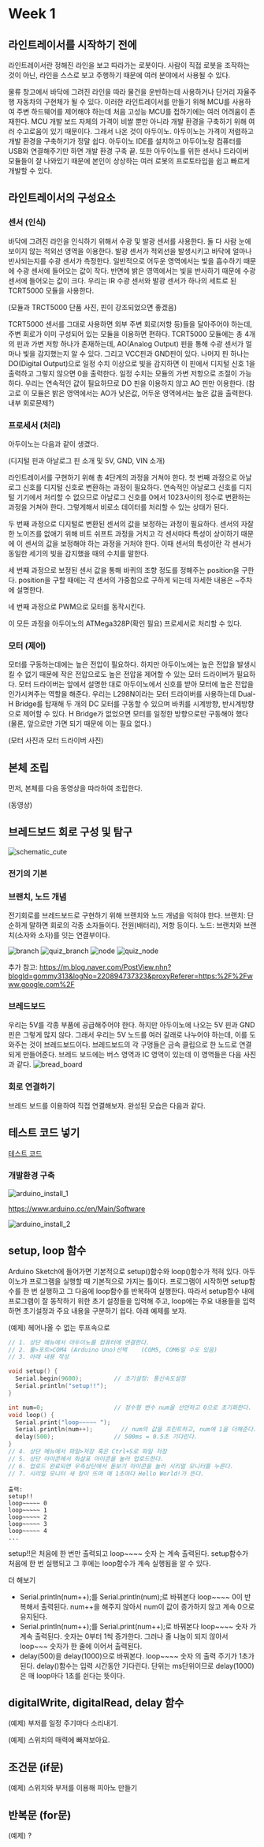 # Week 1

## 라인트레이서를 시작하기 전에

라인트레이서란 정해진 라인을 보고 따라가는 로봇이다. 사람이 직접 로봇을 조작하는 것이 아닌, 라인을 스스로 보고 주행하기 때문에 여러 분야에서 사용될 수 있다.



물류 창고에서 바닥에 그려진 라인을 따라 물건을 운반하는데 사용하거나 단거리 자율주행 자동차의 구현체가 될 수 있다. 이러한 라인트레이서를 만들기 위해 MCU를 사용하여 주변 하드웨어를 제어해야 하는데 처음 고성능 MCU를 접하기에는 여러 어려움이 존재한다.  MCU 개발 보드 자체의 가격이 비쌀 뿐만 아니라 개발 환경을 구축하기 위해 여러 수고로움이 있기 때문이다. 그래서 나온 것이 아두이노. 아두이노는 가격이 저렴하고 개발 환경을 구축하기가 정말 쉽다. 아두이노 IDE를 설치하고 아두이노랑 컴퓨터를 USB와 연결해주기만 하면 개발 환경 구축 끝. 또한 아두이노를 위한 센서나 드라이버 모듈들이 잘 나와있기 때문에 본인이 상상하는 여러 로봇의 프로토타입을 쉽고 빠르게 개발할 수 있다.



## 라인트레이서의 구성요소

### 센서 (인식)

바닥에 그려진 라인을 인식하기 위해서 수광 및 발광 센서를 사용한다. 둘 다 사람 눈에 보이지 않는 적외선 영역을 이용한다. 발광 센서가 적외선을 발생시키고 바닥에 얼마나 반사되는지를 수광 센서가 측정한다. 일반적으로 어두운 영역에서는 빛을 흡수하기 때문에 수광 센서에 들어오는 값이 작다. 반면에 밝은 영역에서는 빛을 반사하기 때문에 수광 센서에 들어오는 값이 크다. 우리는 IR 수광 센서와 발광 센서가 하나의 세트로 된 TCRT5000 모듈을 사용한다.

(모듈과 TRCT5000 단품 사진, 핀이 강조되었으면 좋겠음)

TCRT5000 센서를 그대로 사용하면 외부 주변 회로(저항 등)들을 달아주어야 하는데, 주변 회로가 이미 구성되어 있는 모듈을 이용하면 편하다. TCRT5000 모듈에는 총 4개의 핀과 가변 저항 하나가 존재하는데, AO(Analog Output) 핀을 통해 수광 센서가 얼마나 빛을 감지했는지 알 수 있다. 그리고 VCC핀과 GND핀이 있다. 나머지 핀 하나는 DO(Digital Output)으로 일정 수치 이상으로 빛을 감지하면 이 핀에서 디지털 신호 1을 출력하고 그렇지 않으면 0을 출력한다. 일정 수치는 모듈의 가변 저항으로 조절이 가능하다. 우리는 연속적인 값이 필요하므로 DO 핀을 이용하지 않고 AO 핀만 이용한다. (참고로 이 모듈은 밝은 영역에서는 AO가 낮은값, 어두운 영역에서는 높은 값을 출력한다. 내부 회로문제?)

### 프로세서 (처리)

아두이노는 다음과 같이 생겼다.

(디지털 핀과 아날로그 핀 소개 및 5V, GND, VIN 소개)

라인트레이서를 구현하기 위해 총 4단계의 과정을 거쳐야 한다. 첫 번째 과정으로 아날로그 신호를 디지털 신호로 변환하는 과정이 필요하다. 연속적인 아날로그 신호를 디지털 기기에서 처리할 수 없으므로 아날로그 신호를 0에서 1023사이의 정수로 변환하는 과정을 거쳐야 한다. 그렇게해서 비로소 데이터를 처리할 수 있는 상태가 된다.

두 번째 과정으로 디지털로 변환된 센서의 값을 보정하는 과정이 필요하다. 센서의 자잘한 노이즈를 없애기 위해 비트 쉬프트 과정을 거치고 각 센서마다 특성이 상이하기 때문에 이 센서의 값을 보정해야 하는 과정을 거처야 한다. 이때 센서의 특성이란 각 센서가 동일한 세기의 빛을 감지했을 때의 수치를 말한다.

세 번째 과정으로 보정된 센서 값을 통해 바퀴의 조향 정도를 정해주는 position을 구한다. position을 구할 때에는 각 센서의 가중합으로 구하게 되는데 자세한 내용은 ~주차에 설명한다.

네 번째 과정으로 PWM으로 모터를 동작시킨다.

이 모든 과정을 아두이노의 ATMega328P(확인 필요) 프로세서로 처리할 수 있다.

### 모터 (제어)

모터를 구동하는데에는 높은 전압이 필요하다. 하지만 아두이노에는 높은 전압을 발생시킬 수 없기 때문에 작은 전압으로도 높은 전압을 제어할 수 있는 모터 드라이버가 필요하다. 모터 드라이버는 앞에서 설명한 대로 아두이노에서 신호를 받아 모터에 높은 전압을 인가시켜주는 역할을 해준다. 우리는 L298N이라는 모터 드라이버를 사용하는데 Dual-H Bridge를 탑재해 두 개의 DC 모터를 구동할 수 있으며 바퀴를 시계방향, 반시계방향으로 제어할 수 있다. H Bridge가 없었으면 모터를 일정한 방향으로만 구동해야 했다(물론, 앞으로만 가면 되기 때문에 이는 필요 없다.)

(모터 사진과 모터 드라이버 사진)



## 본체 조립

먼저, 본체를 다음 동영상을 따라하여 조립한다.

(동영상)



## 브레드보드 회로 구성 및 탐구

![schematic_cute](./img/schematic_cute.jpg)



### 전기의 기본



### 브랜치, 노드 개념
전기회로를 브레드보드로 구현하기 위해 브랜치와 노드 개념을 익혀야 한다.
브랜치: 단순하게 말하면 회로의 각종 소자들이다. 전원(배터리), 저항 등이다.
노드: 브랜치와 브랜치(소자와 소자)를 잇는 연결부이다.

![branch](./img/branch.png)
![quiz_branch](./img/quiz_branch.jpg)
![node](./img/node.jpg)
![quiz_node](./img/quiz_node.jpg)



추가 참고: https://m.blog.naver.com/PostView.nhn?blogId=gommy313&logNo=220894737323&proxyReferer=https:%2F%2Fwww.google.com%2F

### 브레드보드

우리는 5V를 각종 부품에 공급해주어야 한다. 하지만 아두이노에 나오는 5V 핀과 GND 핀은 그렇게 많지 않다. 그래서 우리는 5V 노드를 여러 갈래로 나누어야 하는데, 이를 도와주는 것이 브레드보드이다. 브레드보드의 각 구멍들은 금속 클립으로 한 노드로 연결되게 만들어준다. 브레드 보드에는 버스 영역과 IC 영역이 있는데 이 영역들은 다음 사진과 같다.
![bread_board](./img/bread_board.png)





### 회로 연결하기

브레드 보드를 이용하여 직접 연결해보자. 완성된 모습은 다음과 같다.





## 테스트 코드 넣기

[테스트 코드](./src/test_code/test_code.ino)

### 개발환경 구축

![arduino_install_1](./img/arduino_install_1.png)

https://www.arduino.cc/en/Main/Software

![arduino_install_2](./img/arduino_install_2.png)





## setup, loop 함수
Arduino Sketch에 들어가면 기본적으로 setup()함수와 loop()함수가 적혀 있다. 아두이노가 프로그램을 실행할 때 기본적으로 가지는 틀이다. 프로그램이 시작하면 setup함수를 한 번 실행하고 그 다음에 loop함수를 반복하여 실행한다. 따라서 setup함수 내에 프로그램이 잘 동작하기 위한 초기 설정들을 입력해 주고, loop에는 주요 내용들을 입력하면 초기설정과 주요 내용을 구분하기 쉽다. 아래 예제를 보자.


(예제) 헤어나올 수 없는 루프속으로
```cpp
// 1. 상단 메뉴에서 아두이노를 컴퓨터에 연결한다.
// 2. 툴>포트>COM4 (Arduino Uno)선택    (COM5, COM6일 수도 있음)
// 3. 아래 내용 작성

void setup() {
  Serial.begin(9600);         // 초기설정: 통신속도설정
  Serial.println("setup!!");
}

int num=0;                    // 정수형 변수 num을 선언하고 0으로 초기화한다.
void loop() {
  Serial.print("loop~~~~~ ");
  Serial.println(num++);        // num의 값을 프린트하고, num에 1을 더해준다.
  delay(500);                 // 500ms = 0.5초 기다린다.
}
// 4. 상단 메뉴에서 파일>저장 혹은 Ctrl+S로 파일 저장
// 5. 상단 아이콘에서 화살표 아이콘을 눌러 업로드한다.
// 6. 업로드 완료되면 우측상단에서 돋보기 아이콘을 눌러 시리얼 모니터를 누른다.
// 7. 시리얼 모니터 새 창이 뜨며 매 1초마다 Hello World!가 뜬다.
```
```
출력:
setup!!
loop~~~~~ 0
loop~~~~~ 1
loop~~~~~ 2
loop~~~~~ 3
loop~~~~~ 4
...
```
setup!!은 처음에 한 번만 출력되고 loop~~~~ 숫자 는 계속 출력된다. setup함수가 처음에 한 번 실행되고 그 후에는 loop함수가 계속 실행됨을 알 수 있다.

더 해보기
- Serial.println(num++);를 Serial.println(num);로 바꿔본다
loop~~~~ 0이 반복해서 출력된다. num++을 해주지 않아서 num이 값이 증가하지 않고 계속 0으로 유지된다.
- Serial.println(num++);를 Serial.print(num++);로 바꿔본다
loop~~~~ 숫자 가 계속 출력된다. 숫자는 0부터 1씩 증가한다. 그러나 줄 나눔이 되지 않아서 loop~~~ 숫자가 한 줄에 이어서 출력된다.
- delay(500)을 delay(1000)으로 바꿔본다.
loop~~~~ 숫자 의 출력 주기가 1초가 된다. delay()함수는  입력 시간동안 기다린다. 단위는 ms단위이므로 delay(1000)은 매 loop마다 1초를 쉰다는 뜻이다.


## digitalWrite, digitalRead, delay 함수

(예제) 부저를 일정 주기마다 소리내기.

(예제) 스위치의 매력에 빠져보아요.




## 조건문 (if문)

(예제) 스위치와 부저를 이용해 피아노 만들기



## 반복문 (for문)

(예제) ?



